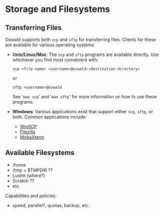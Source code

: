 # Storage and Filesystems

## Transferring Files

Oswald supports both `scp` and `sftp` for transferring files. Clients for these are available for various operating systems:

- **Unix/Linux/Mac**: The `scp` and `sftp` programs are available directly. Use whichever you find most convenient with:
    ```
    scp <file-name> <username>@oswald:<destination-directory>
    ```
    or
    ```
    sftp <username>@oswald
    ```

    See '`man scp`' and '`man sftp`' for more information on how to use these programs.

- **Windows**: Various applications exist that support either `scp`, `sftp`, or both. Common applications include:
    - [WinSCP](https://winscp.net/eng/index.php)
    - [Filezilla](https://filezilla-project.org/)
    - [MobaXterm](https://mobaxterm.mobatek.net)

## Available Filesystems

- /home
- /tmp + $TMPDIR ??
- Lustre (where?)
- Scratch ??
- etc.

Capabilities and policies:

- speed, parallel?, quotas, backup, etc.
